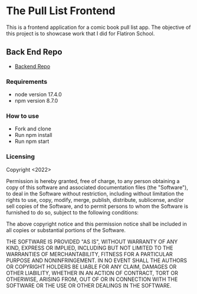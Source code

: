 # The Pull List Frontend
This is a frontend application for a comic book pull list app. The objective of this project is to showcase work that I did for Flatiron School.
## Back End Repo
- [Backend Repo](https://github.com/nlsteadman/pull-list)

### Requirements
* node version 17.4.0
* npm version 8.7.0


### How to use
* Fork and clone
* Run npm install
* Run npm start

### Licensing
Copyright <2022> <COPYRIGHT HOLDER>

Permission is hereby granted, free of charge, to any person obtaining a copy of this software and associated documentation files (the "Software"), to deal in the Software without restriction, including without limitation the rights to use, copy, modify, merge, publish, distribute, sublicense, and/or sell copies of the Software, and to permit persons to whom the Software is furnished to do so, subject to the following conditions:

The above copyright notice and this permission notice shall be included in all copies or substantial portions of the Software.

THE SOFTWARE IS PROVIDED "AS IS", WITHOUT WARRANTY OF ANY KIND, EXPRESS OR IMPLIED, INCLUDING BUT NOT LIMITED TO THE WARRANTIES OF MERCHANTABILITY, FITNESS FOR A PARTICULAR PURPOSE AND NONINFRINGEMENT. IN NO EVENT SHALL THE AUTHORS OR COPYRIGHT HOLDERS BE LIABLE FOR ANY CLAIM, DAMAGES OR OTHER LIABILITY, WHETHER IN AN ACTION OF CONTRACT, TORT OR OTHERWISE, ARISING FROM, OUT OF OR IN CONNECTION WITH THE SOFTWARE OR THE USE OR OTHER DEALINGS IN THE SOFTWARE.
